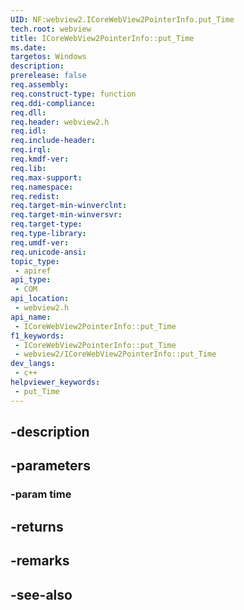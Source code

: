 ```yaml
---
UID: NF:webview2.ICoreWebView2PointerInfo.put_Time
tech.root: webview
title: ICoreWebView2PointerInfo::put_Time
ms.date: 
targetos: Windows
description: 
prerelease: false
req.assembly: 
req.construct-type: function
req.ddi-compliance: 
req.dll: 
req.header: webview2.h
req.idl: 
req.include-header: 
req.irql: 
req.kmdf-ver: 
req.lib: 
req.max-support: 
req.namespace: 
req.redist: 
req.target-min-winverclnt: 
req.target-min-winversvr: 
req.target-type: 
req.type-library: 
req.umdf-ver: 
req.unicode-ansi: 
topic_type:
 - apiref
api_type:
 - COM
api_location:
 - webview2.h
api_name:
 - ICoreWebView2PointerInfo::put_Time
f1_keywords:
 - ICoreWebView2PointerInfo::put_Time
 - webview2/ICoreWebView2PointerInfo::put_Time
dev_langs:
 - c++
helpviewer_keywords:
 - put_Time
---
```


## -description

## -parameters

### -param time

## -returns

## -remarks

## -see-also

